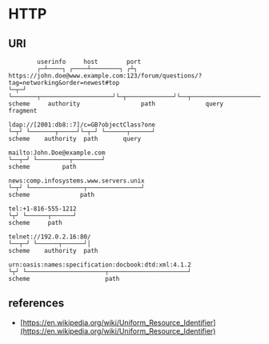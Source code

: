 # HTTP

## URI

```
        userinfo     host        port
        ┌─┴────┐ ┌────┴────────┐ ┌┴┐
https://john.doe@www.example.com:123/forum/questions/?tag=networking&order=newest#top
└─┬─┘ └───────┬────────────────────┘└─┬─────────────┘└──┬───────────────────────┘└┬─┘  
scheme     authority                 path              query                      fragment

ldap://[2001:db8::7]/c=GB?objectClass?one
└─┬┘ └───────┬─────┘└─┬─┘ └──────┬──────┘
scheme    authority  path       query

mailto:John.Doe@example.com
└──┬─┘ └─────────┬────────┘
scheme         path

news:comp.infosystems.www.servers.unix
└─┬┘ └───────────────┬───────────────┘
scheme              path

tel:+1-816-555-1212
└┬┘ └──────┬──────┘
scheme     path

telnet://192.0.2.16:80/
└──┬─┘ └──────┬──────┘│
scheme    authority  path

urn:oasis:names:specification:docbook:dtd:xml:4.1.2
└┬┘ └──────────────────────┬──────────────────────┘
scheme                     path

```



## references
- [https://en.wikipedia.org/wiki/Uniform_Resource_Identifier](https://en.wikipedia.org/wiki/Uniform_Resource_Identifier)
